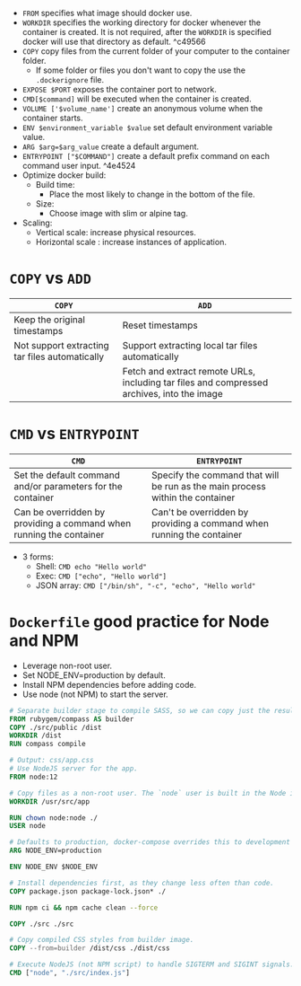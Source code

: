 - `FROM` specifies what image should docker use.
- `WORKDIR` specifies the working directory for docker whenever the container is created. It is not required, after the `WORKDIR` is specified docker will use that directory as default. ^c49566
- `COPY` copy files from the current folder of your computer to the container folder.
	- If some folder or files you don't want to copy the use the `.dockerignore` file.
- `EXPOSE $PORT` exposes the container port to network.
- `CMD[$command]` will be executed when the container is created.
- `VOLUME ['$volume_name']` create an anonymous volume when the container starts.
- `ENV $environment_variable $value` set default environment variable value.
- `ARG $arg=$arg_value` create a default argument.
- `ENTRYPOINT ["$COMMAND"]` create a default prefix command on each command user input. ^4e4524
- Optimize docker build:
	- Build time:
		- Place the most likely to change in the bottom of the file.
	- Size:
		- Choose image with slim or alpine tag.
- Scaling:
	-  Vertical scale: increase physical resources.
	- Horizontal scale : increase instances of application.
# `COPY` vs `ADD`
| `COPY`                                         | `ADD`                                                                                      |
| ---------------------------------------------- | ------------------------------------------------------------------------------------------ |
| Keep the original timestamps                   | Reset timestamps                                                                           |
| Not support extracting tar files automatically | Support extracting local tar files automatically                                           |
|                                                | Fetch and extract remote URLs, including tar files and compressed archives, into the image |
# `CMD` vs `ENTRYPOINT`
| `CMD`                                                               | `ENTRYPOINT`                                                                  |
| ------------------------------------------------------------------- | ----------------------------------------------------------------------------- |
| Set the default command and/or parameters for the container         | Specify the command that will be run as the main process within the container |
| Can be overridden by providing a command when running the container | Can't be overridden by providing a command when running the container         |
- 3 forms:
	- Shell: `CMD echo "Hello world"`
	- Exec: `CMD ["echo", "Hello world"]`
	- JSON array:  `CMD ["/bin/sh", "-c", "echo", "Hello world"`
# `Dockerfile` good practice for Node and NPM
- Leverage non-root user.
- Set NODE_ENV=production by default.
- Install NPM dependencies before adding code.
- Use node (not NPM) to start the server.
```dockerfile
# Separate builder stage to compile SASS, so we can copy just the resulting CSS files.
FROM rubygem/compass AS builder
COPY ./src/public /dist
WORKDIR /dist
RUN compass compile

# Output: css/app.css
# Use NodeJS server for the app.
FROM node:12

# Copy files as a non-root user. The `node` user is built in the Node image.
WORKDIR /usr/src/app

RUN chown node:node ./
USER node

# Defaults to production, docker-compose overrides this to development on build and run.
ARG NODE_ENV=production

ENV NODE_ENV $NODE_ENV

# Install dependencies first, as they change less often than code.
COPY package.json package-lock.json* ./

RUN npm ci && npm cache clean --force

COPY ./src ./src

# Copy compiled CSS styles from builder image.
COPY --from=builder /dist/css ./dist/css

# Execute NodeJS (not NPM script) to handle SIGTERM and SIGINT signals.
CMD ["node", "./src/index.js"]
```